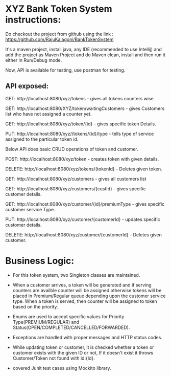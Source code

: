 # XYZ Bank Token System instructions:

Do checkout the project from github using the link : https://github.com/RajuKalagoni/BankTokenSystem

It's a maven project, install java, any IDE (recommended to use Intellij) and add the project as Maven Project
and do Maven clean, install and then run it either in Run/Debug mode.

Now, API is available for testing, use postman for testing.

## API exposed:

GET: http://localhost:8080/xyz/tokens - gives all tokens counters wise.

GET: http://localhost:8080/XYZ/token/waitingCustomers - gives Customers list who have not assigned a counter yet.

GET: http://localhost:8080/xyz/token/{id} - gives specific token Details.

PUT: http://localhost:8080/xyz//tokens/{id}/type - tells type of service assigned to the particular token id.

Below API does basic CRUD operations of token and customer.

POST: http://localhost:8080/xyz/token - creates token with given details.

DELETE: http://localhost:8080/xyz/tokens/{tokenId} - Deletes given token.

GET: http://localhost:8080/xyz/customers - gives all customers list

GET: http://localhost:8080/xyz/customers/{custId} - gives specific customer details.

GET: http://localhost:8080/xyz/customer/{id}/premiumType - gives specific customer service Type.

PUT: http://localhost:8080/xyz/customer/{customerId} - updates specific customer details.

DELETE: http://localhost:8080/xyz/customer/{customerId} - Deletes given customer.


# Business Logic:

* For this token system, two Singleton classes are maintained.

* When a customer arrives, a token will be generated and if serving counters are availble counter will be assigned otherwise tokens will be placed in Premium/Regular queue depending upon the customer service type. When a token is served, then counter will be assigned to token based on the priority.

* Enums are used to accept specific values for Priority Type(PREMIUM/REGULAR) and Status(OPEN/COMPLETED/CANCELLED/FORWARDED).

* Exceptions are handled with proper messages and HTTP status codes.

* While updating token or customer, it is checked whether a token or customer exists with the given ID or not, If it doesn't exist it throws Customer/Token not found with id:{Id}.

* covered Junit test cases using Mockito library.


